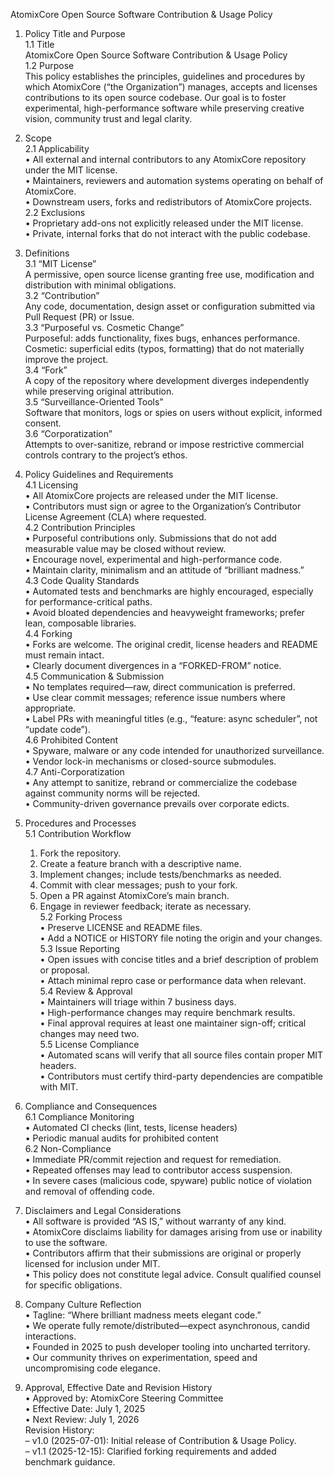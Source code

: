 AtomixCore Open Source Software Contribution & Usage Policy

1. Policy Title and Purpose  
   1.1 Title  
     AtomixCore Open Source Software Contribution & Usage Policy  
   1.2 Purpose  
     This policy establishes the principles, guidelines and procedures by which AtomixCore (“the Organization”) manages, accepts and licenses contributions to its open source codebase. Our goal is to foster experimental, high-performance software while preserving creative vision, community trust and legal clarity.

2. Scope  
   2.1 Applicability  
     • All external and internal contributors to any AtomixCore repository under the MIT license.  
     • Maintainers, reviewers and automation systems operating on behalf of AtomixCore.  
     • Downstream users, forks and redistributors of AtomixCore projects.  
   2.2 Exclusions  
     • Proprietary add-ons not explicitly released under the MIT license.  
     • Private, internal forks that do not interact with the public codebase.

3. Definitions  
   3.1 “MIT License”  
     A permissive, open source license granting free use, modification and distribution with minimal obligations.  
   3.2 “Contribution”  
     Any code, documentation, design asset or configuration submitted via Pull Request (PR) or Issue.  
   3.3 “Purposeful vs. Cosmetic Change”  
     Purposeful: adds functionality, fixes bugs, enhances performance.  
     Cosmetic: superficial edits (typos, formatting) that do not materially improve the project.  
   3.4 “Fork”  
     A copy of the repository where development diverges independently while preserving original attribution.  
   3.5 “Surveillance-Oriented Tools”  
     Software that monitors, logs or spies on users without explicit, informed consent.  
   3.6 “Corporatization”  
     Attempts to over-sanitize, rebrand or impose restrictive commercial controls contrary to the project’s ethos.

4. Policy Guidelines and Requirements  
   4.1 Licensing  
     • All AtomixCore projects are released under the MIT license.  
     • Contributors must sign or agree to the Organization’s Contributor License Agreement (CLA) where requested.  
   4.2 Contribution Principles  
     • Purposeful contributions only. Submissions that do not add measurable value may be closed without review.  
     • Encourage novel, experimental and high-performance code.  
     • Maintain clarity, minimalism and an attitude of “brilliant madness.”  
   4.3 Code Quality Standards  
     • Automated tests and benchmarks are highly encouraged, especially for performance-critical paths.  
     • Avoid bloated dependencies and heavyweight frameworks; prefer lean, composable libraries.  
   4.4 Forking  
     • Forks are welcome. The original credit, license headers and README must remain intact.  
     • Clearly document divergences in a “FORKED-FROM” notice.  
   4.5 Communication & Submission  
     • No templates required—raw, direct communication is preferred.  
     • Use clear commit messages; reference issue numbers where appropriate.  
     • Label PRs with meaningful titles (e.g., “feature: async scheduler”, not “update code”).  
   4.6 Prohibited Content  
     • Spyware, malware or any code intended for unauthorized surveillance.  
     • Vendor lock-in mechanisms or closed-source submodules.  
   4.7 Anti-Corporatization  
     • Any attempt to sanitize, rebrand or commercialize the codebase against community norms will be rejected.  
     • Community-driven governance prevails over corporate edicts.

5. Procedures and Processes  
   5.1 Contribution Workflow  
     1. Fork the repository.  
     2. Create a feature branch with a descriptive name.  
     3. Implement changes; include tests/benchmarks as needed.  
     4. Commit with clear messages; push to your fork.  
     5. Open a PR against AtomixCore’s main branch.  
     6. Engage in reviewer feedback; iterate as necessary.  
   5.2 Forking Process  
     • Preserve LICENSE and README files.  
     • Add a NOTICE or HISTORY file noting the origin and your changes.  
   5.3 Issue Reporting  
     • Open issues with concise titles and a brief description of problem or proposal.  
     • Attach minimal repro case or performance data when relevant.  
   5.4 Review & Approval  
     • Maintainers will triage within 7 business days.  
     • High-performance changes may require benchmark results.  
     • Final approval requires at least one maintainer sign-off; critical changes may need two.  
   5.5 License Compliance  
     • Automated scans will verify that all source files contain proper MIT headers.  
     • Contributors must certify third-party dependencies are compatible with MIT.

6. Compliance and Consequences  
   6.1 Compliance Monitoring  
     • Automated CI checks (lint, tests, license headers)  
     • Periodic manual audits for prohibited content  
   6.2 Non-Compliance  
     • Immediate PR/commit rejection and request for remediation.  
     • Repeated offenses may lead to contributor access suspension.  
     • In severe cases (malicious code, spyware) public notice of violation and removal of offending code.

7. Disclaimers and Legal Considerations  
   • All software is provided “AS IS,” without warranty of any kind.  
   • AtomixCore disclaims liability for damages arising from use or inability to use the software.  
   • Contributors affirm that their submissions are original or properly licensed for inclusion under MIT.  
   • This policy does not constitute legal advice. Consult qualified counsel for specific obligations.

8. Company Culture Reflection  
   • Tagline: “Where brilliant madness meets elegant code.”  
   • We operate fully remote/distributed—expect asynchronous, candid interactions.  
   • Founded in 2025 to push developer tooling into uncharted territory.  
   • Our community thrives on experimentation, speed and uncompromising code elegance.

9. Approval, Effective Date and Revision History  
   • Approved by: AtomixCore Steering Committee  
   • Effective Date: July 1, 2025  
   • Next Review: July 1, 2026  
   Revision History:  
     – v1.0 (2025-07-01): Initial release of Contribution & Usage Policy.  
     – v1.1 (2025-12-15): Clarified forking requirements and added benchmark guidance.